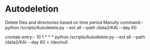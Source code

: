 # Autodeletion
Delete files and directories based on time period
Manully command:- 
python /scripts/Autodelete.py --ext all --path /data2/KAI --day 60

crontab entry:- 
10 1 * * *  python /scripts/Autodelete.py --ext all --path /data2/KAI --day 60 > /dev/null 
